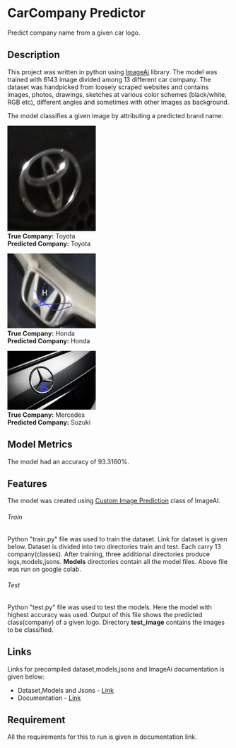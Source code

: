 # CarCompany Predictor

Predict company name from a given car logo.

## Description

This project was written in python using [ImageAi](https://github.com/OlafenwaMoses/ImageAI) library. 
The model was trained
with 6143 image divided among 13 different car company. The dataset was handpicked from loosely 
scraped websites and contains images, photos, drawings, sketches at various color schemes 
(black/white, RGB etc), different angles and sometimes with other images
as background.

The model classifies a given image by attributing a predicted brand name: 

<img src="test_image/1.jpg" alt="Toyota" width="200"/>\
**True Company:** Toyota<br>
**Predicted Company:** Toyota

<img src="test_image/2Copy.jpg" alt="Honda" width="200"/>\
**True Company:** Honda<br>
**Predicted Company:** Honda

<img src="test_image/0.jpg" alt="Mercedes" width="200"/>\
**True Company:** Mercedes<br>
**Predicted Company:** Suzuki


## Model Metrics

The model had an accuracy of 93.3160%.

## Features

The model was created using [Custom Image Prediction](https://github.com/OlafenwaMoses/ImageAI/blob/master/imageai/Prediction/CUSTOMPREDICTION.md)
class of ImageAI. 

###### Train
Python "train.py" file was used to train the dataset.
Link for dataset is given below. Dataset is divided into two directories train
and test. Each carry 13 company(classes). After training, three additional directories produce logs,models,jsons. **Models**
directories contain all the model files. Above file was run on google colab.

###### Test

Python "test.py" file was used to test the models. Here the model with highest accuracy was used. Output of this file shows
the predicted class(company) of a given logo. Directory **test_image** contains the images to be classified. 

## Links

Links for precompiled dataset,models,jsons and ImageAi documentation is given below:
- Dataset,Models and Jsons - [Link](https://drive.google.com/open?id=1nSGtjHNpIrn0CmFtvl8gLoULUBA1Di20) 
- Documentation - [Link](https://imageai.readthedocs.io/en/latest/)

## Requirement

All the requirements for this to run is given in documentation link.




